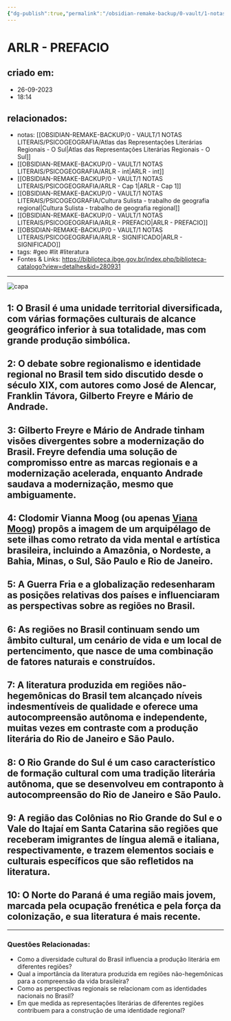 ```yaml
---
{"dg-publish":true,"permalink":"/obsidian-remake-backup/0-vault/1-notas-literais/psicogeografia/arlr-prefacio/","tags":["geo","lit","literatura"],"dgHomeLink":true,"dgShowLocalGraph":true,"dgShowFileTree":true,"dgEnableSearch":true,"noteIcon":""}
---
```


# ARLR - PREFACIO

## criado em: 
- 26-09-2023
- 18:14
## relacionados:
- notas: [[OBSIDIAN-REMAKE-BACKUP/0 - VAULT/1 NOTAS LITERAIS/PSICOGEOGRAFIA/Atlas das Representações Literárias Regionais - O Sul\|Atlas das Representações Literárias Regionais - O Sul]]
- [[OBSIDIAN-REMAKE-BACKUP/0 - VAULT/1 NOTAS LITERAIS/PSICOGEOGRAFIA/ARLR - int\|ARLR - int]]
- [[OBSIDIAN-REMAKE-BACKUP/0 - VAULT/1 NOTAS LITERAIS/PSICOGEOGRAFIA/ARLR - Cap 1\|ARLR - Cap 1]]
- [[OBSIDIAN-REMAKE-BACKUP/0 - VAULT/1 NOTAS LITERAIS/PSICOGEOGRAFIA/Cultura Sulista - trabalho de geografia regional\|Cultura Sulista - trabalho de geografia regional]]
- [[OBSIDIAN-REMAKE-BACKUP/0 - VAULT/1 NOTAS LITERAIS/PSICOGEOGRAFIA/ARLR - PREFACIO\|ARLR - PREFACIO]]
- [[OBSIDIAN-REMAKE-BACKUP/0 - VAULT/1 NOTAS LITERAIS/PSICOGEOGRAFIA/ARLR - SIGNIFICADO\|ARLR - SIGNIFICADO]]
- tags: #geo #lit #literatura 
- Fontes & Links: https://biblioteca.ibge.gov.br/index.php/biblioteca-catalogo?view=detalhes&id=280931
---

![capa](https://cdn.rcn67.com.br/upload/dn_noticia/2016/11/93525.jpg)


## 1: O Brasil é uma unidade territorial diversificada, com várias formações culturais de alcance geográfico inferior à sua totalidade, mas com grande produção simbólica.

## 2: O debate sobre regionalismo e identidade regional no Brasil tem sido discutido desde o século XIX, com autores como José de Alencar, Franklin Távora, Gilberto Freyre e Mário de Andrade.

## 3: Gilberto Freyre e Mário de Andrade tinham visões divergentes sobre a modernização do Brasil. Freyre defendia uma solução de compromisso entre as marcas regionais e a modernização acelerada, enquanto Andrade saudava a modernização, mesmo que ambiguamente.

## 4: Clodomir Vianna Moog (ou apenas [Viana Moog](https://pt.wikipedia.org/wiki/Viana_Moog)) propôs a imagem de um arquipélago de sete ilhas como retrato da vida mental e artística brasileira, incluindo a Amazônia, o Nordeste, a Bahia, Minas, o Sul, São Paulo e Rio de Janeiro.

## 5: A Guerra Fria e a globalização redesenharam as posições relativas dos países e influenciaram as perspectivas sobre as regiões no Brasil.

## 6: As regiões no Brasil continuam sendo um âmbito cultural, um cenário de vida e um local de pertencimento, que nasce de uma combinação de fatores naturais e construídos.

## 7: A literatura produzida em regiões não-hegemônicas do Brasil tem alcançado níveis indesmentíveis de qualidade e oferece uma autocompreensão autônoma e independente, muitas vezes em contraste com a produção literária do Rio de Janeiro e São Paulo.

## 8: O Rio Grande do Sul é um caso característico de formação cultural com uma tradição literária autônoma, que se desenvolveu em contraponto à autocompreensão do Rio de Janeiro e São Paulo.

## 9: A região das Colônias no Rio Grande do Sul e o Vale do Itajaí em Santa Catarina são regiões que receberam imigrantes de língua alemã e italiana, respectivamente, e trazem elementos sociais e culturais específicos que são refletidos na literatura.

## 10: O Norte do Paraná é uma região mais jovem, marcada pela ocupação frenética e pela força da colonização, e sua literatura é mais recente.

---

### Questões Relacionadas:
- Como a diversidade cultural do Brasil influencia a produção literária em diferentes regiões? 
- Qual a importância da literatura produzida em regiões não-hegemônicas para a compreensão da vida brasileira?
- Como as perspectivas regionais se relacionam com as identidades nacionais no Brasil?
- Em que medida as representações literárias de diferentes regiões contribuem para a construção de uma identidade regional?